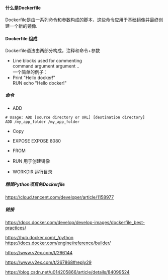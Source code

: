 
#### 什么是Dockerfile
Dockerfile是由一系列命令和参数构成的脚本，这些命令应用于基础镜像并最终创建一个新的镜像.  
#### Dockerfile 组成
Dockerfile语法由两部分构成，注释和命令+参数  
- Line blocks used for commenting  
command argument argument ..  
一个简单的例子：  
- Print "Hello docker!"  
RUN echo "Hello docker!"  

##### 命令
- ADD  
```
# Usage: ADD [source directory or URL] [destination directory]
ADD /my_app_folder /my_app_folder 
```
- Copy
  
- EXPOSE
EXPOSE 8080

- FROM


- RUN
用于创建镜像

- WORKDIR
运行目录

##### 精简Python项目的Dockerfile
<https://cloud.tencent.com/developer/article/1158977>

##### 链接
<https://docs.docker.com/develop/develop-images/dockerfile_best-practices/>

<https://hub.docker.com/_/python>
<https://docs.docker.com/engine/reference/builder/>

https://www.v2ex.com/t/266144

https://www.v2ex.com/t/267868#reply29

https://blog.csdn.net/u014205866/article/details/84099524